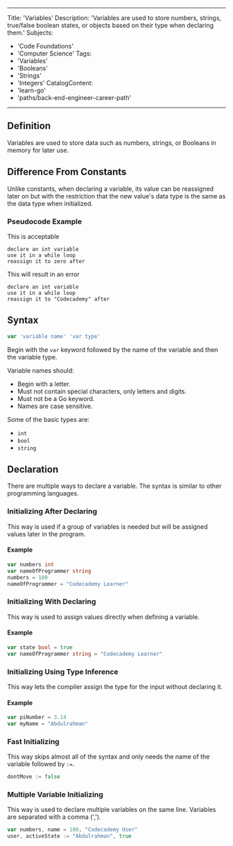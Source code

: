 
---
Title: 'Variables'
Description: 'Variables are used to store numbers, strings, true/false boolean states, or objects based on their type when declaring them.'
Subjects:
  - 'Code Foundations'
  - 'Computer Science'
Tags:
  - 'Variables'
  - 'Booleans'
  - 'Strings'
  - 'Integers'
CatalogContent:
  - 'learn-go'
  - 'paths/back-end-engineer-career-path'
---

## Definition

Variables are used to store data such as numbers, strings, or Booleans in memory for later use.

## Difference From Constants 

Unlike constants, when declaring a variable, its value can be reassigned later on but with the restriction that the new value's data type is the same as the data type when initialized.

### Pseudocode Example

This is acceptable

```pseudo
declare an int variable
use it in a while loop
reassign it to zero after
```

This will result in an error

```pseudo
declare an int variable
use it in a while loop
reassign it to "Codecademy" after
```

## Syntax

```go
var 'variable name' 'var type'
```

Begin with the `var` keyword followed by the name of the variable and then the variable type.

Variable names should:

- Begin with a letter. 
- Must not contain special characters, only letters and digits.
- Must not be a Go keyword. 
- Names are case sensitive.
 
Some of the basic types are:

- `int`
- `bool`
- `string`

## Declaration 

There are multiple ways to declare a variable. The syntax is similar to other programming languages.

### Initializing After Declaring

This way is used if a group of variables is needed but will be assigned values later in the program.

#### Example

```go
var numbers int
var nameOfProgrammer string
numbers = 100
nameOfProgrammer = "Codecademy Learner"
```

### Initializing With Declaring

This way is used to assign values directly when defining a variable.

#### Example

```go
var state bool = true
var nameOfProgrammer string = "Codecademy Learner"
```

### Initializing Using Type Inference

This way lets the compiler assign the type for the input without declaring it.

#### Example

```go
var piNumber = 3.14
var myName = "Abdulrahman"
``` 

### Fast Initializing 

This way skips almost all of the syntax and only needs the name of the variable followed by `:=`.

```go
dontMove := false
```

### Multiple Variable Initializing

This way is used to declare multiple variables on the same line. Variables are separated with a comma (',').

```go
var numbers, name = 100, "Codecademy User"
user, activeState := "Abdulrahman", true
``` 





